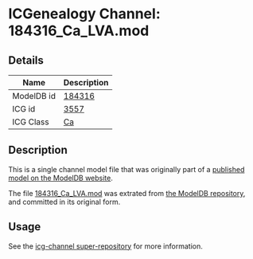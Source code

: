 # ICGenealogy Channel: 184316\_Ca\_LVA.mod

## Details

Name | Description
---- | -----------
ModelDB id | [184316](http://senselab.med.yale.edu/ModelDB/ShowModel.cshtml?model=184316)
ICG id | [3557](http://icg.neurotheory.ox.ac.uk/channels/3/3557)
ICG Class | [Ca](http://icg.neurotheory.ox.ac.uk/channels/3)

## Description

This is a single channel model file that was originally part of a [published model on the ModelDB website](http://senselab.med.yale.edu/mModelDB/ShowModel.cshtml?model=184316).

The file [184316\_Ca\_LVA.mod](184316_Ca_LVA.mod) was extrated from [the ModelDB repository](http://senselab.med.yale.edu/ModelDB/ShowModel.cshtml?model=184316), and committed in its original form.

## Usage

See the [icg-channel super-repository](https://github.com/icgenealogy/icg-channels) for more information.